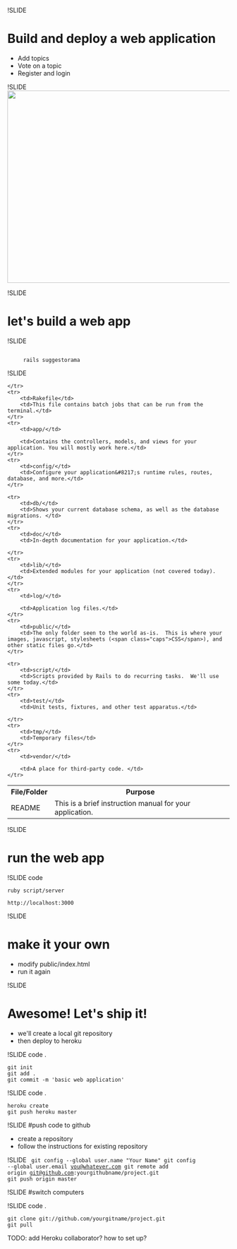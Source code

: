 !SLIDE
# Build and deploy a web application
* Add topics
* Vote on a topic
* Register and login

!SLIDE
<img src="http://www.ultrasaurus.com/rubyworkshop/app_design/authenticated_home.jpg" width="934" height="436"/>

!SLIDE
# let's build a web app

!SLIDE

<code>
     rails suggestorama 
</code>

!SLIDE
<table>
	<tr>
		<th>File/Folder</th>
		<th>Purpose</th>
	</tr>
	<tr>
		<td><span class="caps">README</span></td>
		<td>This is a brief instruction manual for your application.</td>

	</tr>
	<tr>
		<td>Rakefile</td>
		<td>This file contains batch jobs that can be run from the terminal.</td>
	</tr>
	<tr>
		<td>app/</td>

		<td>Contains the controllers, models, and views for your application. You will mostly work here.</td>
	</tr>
	<tr>
		<td>config/</td>
		<td>Configure your application&#8217;s runtime rules, routes, database, and more.</td>
	</tr>

	<tr>
		<td>db/</td>
		<td>Shows your current database schema, as well as the database migrations. </td>
	</tr>
	<tr>
		<td>doc/</td>
		<td>In-depth documentation for your application.</td>

	</tr>
	<tr>
		<td>lib/</td>
		<td>Extended modules for your application (not covered today).</td>
	</tr>
	<tr>
		<td>log/</td>

		<td>Application log files.</td>
	</tr>
	<tr>
		<td>public/</td>
		<td>The only folder seen to the world as-is.  This is where your images, javascript, stylesheets (<span class="caps">CSS</span>), and other static files go.</td>
	</tr>

	<tr>
		<td>script/</td>
		<td>Scripts provided by Rails to do recurring tasks.  We'll use some today.</td>
	</tr>
	<tr>
		<td>test/</td>
		<td>Unit tests, fixtures, and other test apparatus.</td>

	</tr>
	<tr>
		<td>tmp/</td>
		<td>Temporary files</td>
	</tr>
	<tr>
		<td>vendor/</td>

		<td>A place for third-party code. </td>
	</tr>
</table>

!SLIDE
# run the web app 
!SLIDE code

    ruby script/server

    http://localhost:3000

!SLIDE
# make it your own
* modify public/index.html
* run it again

!SLIDE
# Awesome! Let's ship it!
* we'll create a local git repository
* then deploy to heroku

!SLIDE code
.  

    git init
    git add .
    git commit -m 'basic web application'

!SLIDE code
.

    heroku create
    git push heroku master

!SLIDE
#push code to github
* create a repository
* follow the instructions for existing repository

!SLIDE
<code>
    git config --global user.name "Your Name"
    git config --global user.email you@whatever.com
    git remote add origin git@github.com:yourgithubname/project.git
    git push origin master
</code>

!SLIDE
#switch computers

!SLIDE code
.

    git clone git://github.com/yourgitname/project.git 
    git pull
TODO: add Heroku collaborator?  how to set up?

